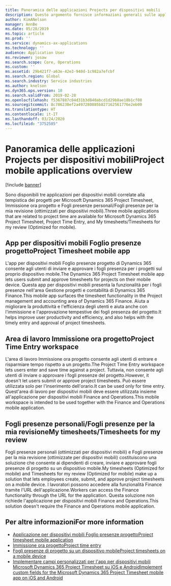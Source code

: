 ```yaml
---
title: Panoramica delle applicazioni Projects per dispositivi mobili
description: Questo argomento fornisce informazioni generali sulle applicazioni relative alla tempistica dei progetti per Microsoft Dynamics 365 Project Timesheet, Immissione ora progetto e Fogli presenze personali/Fogli presenze disponibili su un dispositivo mobile.
author: KimANelson
manager: AnnBe
ms.date: 05/28/2019
ms.topic: article
ms.prod: ''
ms.service: dynamics-ax-applications
ms.technology: ''
audience: Application User
ms.reviewer: josaw
ms.search.scope: Core, Operations
ms.custom: ''
ms.assetid: 29b421f7-a63e-42e3-940d-1c982a7efcbf
ms.search.region: Global
ms.search.industry: Service industries
ms.author: knelson
ms.dyn365.ops.version: 10
ms.search.validFrom: 2019-02-28
ms.openlocfilehash: f5367887c04d31b3d840abcd1d29b8ae18b1cf08
ms.sourcegitcommit: 8c786230ef2a497280885b827162561776e2eb00
ms.translationtype: HT
ms.contentlocale: it-IT
ms.lasthandoff: 03/24/2020
ms.locfileid: "3752585"
---
```

# <a name="project-mobile-applications-overview"></a><span data-ttu-id="69443-103">Panoramica delle applicazioni Projects per dispositivi mobili</span><span class="sxs-lookup"><span data-stu-id="69443-103">Project mobile applications overview</span></span>

[!include [banner](../includes/banner.md)]

<span data-ttu-id="69443-104">Sono disponibili tre applicazioni per dispositivi mobili correlate alla tempistica dei progetti per Microsoft Dynamics 365 Project Timesheet, Immissione ora progetto e Fogli presenze personali/Fogli presenze per la mia revisione (ottimizzati per dispositivi mobili).</span><span class="sxs-lookup"><span data-stu-id="69443-104">Three mobile applications that are related to project time are available for Microsoft Dynamics 365 Project Timesheet, Project Time Entry, and My timesheets/Timesheets for my review (Optimized for mobile).</span></span>

## <a name="project-timesheet-mobile-app"></a><span data-ttu-id="69443-105">App per dispositivi mobili Foglio presenze progetto</span><span class="sxs-lookup"><span data-stu-id="69443-105">Project Timesheet mobile app</span></span>

<span data-ttu-id="69443-106">L'app per dispositivi mobili Foglio presenze progetto di Dynamics 365 consente agli utenti di inviare e approvare i fogli presenza per i progetti sul proprio dispositivo mobile.</span><span class="sxs-lookup"><span data-stu-id="69443-106">The Dynamics 365 Project Timesheet mobile app lets users submit and approve timesheets for projects on their mobile device.</span></span> <span data-ttu-id="69443-107">Questa app per dispositivi mobili presenta la funzionalità per i fogli presenze nell'area Gestione progetti e contabilità di Dynamics 365 Finance.</span><span class="sxs-lookup"><span data-stu-id="69443-107">This mobile app surfaces the timesheet functionality in the Project management and accounting area of Dynamics 365 Finance.</span></span> <span data-ttu-id="69443-108">Aiuta a migliorare la produttività e l'efficienza degli utenti e aiuta anche con l'immissione e l'approvazione tempestive dei fogli presenza del progetto.</span><span class="sxs-lookup"><span data-stu-id="69443-108">It helps improve user productivity and efficiency, and also helps with the timely entry and approval of project timesheets.</span></span>

## <a name="project-time-entry-workspace"></a><span data-ttu-id="69443-109">Area di lavoro Immissione ora progetto</span><span class="sxs-lookup"><span data-stu-id="69443-109">Project Time Entry workspace</span></span>

<span data-ttu-id="69443-110">L'area di lavoro Immissione ora progetto consente agli utenti di entrare e risparmiare tempo rispetto a un progetto.</span><span class="sxs-lookup"><span data-stu-id="69443-110">The Project Time Entry workspace lets users enter and save time against a project.</span></span> <span data-ttu-id="69443-111">Tuttavia, non consente agli utenti di inviare o approvare i fogli presenze del progetto.</span><span class="sxs-lookup"><span data-stu-id="69443-111">However, it doesn't let users submit or approve project timesheets.</span></span> <span data-ttu-id="69443-112">Può essere utilizzata solo per l'inserimento dell'orario.</span><span class="sxs-lookup"><span data-stu-id="69443-112">It can be used only for time entry.</span></span> <span data-ttu-id="69443-113">Quest'area di lavoro per dispositivi mobili deve essere utilizzata insieme all'applicazione per dispositivi mobili Finance and Operations.</span><span class="sxs-lookup"><span data-stu-id="69443-113">This mobile workspace is intended to be used together with the Finance and Operations mobile application.</span></span>

## <a name="my-timesheetstimesheets-for-my-review"></a><span data-ttu-id="69443-114">Fogli presenze personali/Fogli presenze per la mia revisione</span><span class="sxs-lookup"><span data-stu-id="69443-114">My timesheets/Timesheets for my review</span></span>

<span data-ttu-id="69443-115">Fogli presenze personali (ottimizzati per dispositivi mobili) e Fogli presenze per la mia revisione (ottimizzate per dispositivi mobili) costituiscono una soluzione che consente ai dipendenti di creare, inviare e approvare fogli presenze di progetto su un dispositivo mobile.</span><span class="sxs-lookup"><span data-stu-id="69443-115">My timesheets (Optimized for mobile) and Timesheets for my review (Optimized for mobile) make up a solution that lets employees create, submit, and approve project timesheets on a mobile device.</span></span> <span data-ttu-id="69443-116">I lavoratori possono accedere alla funzionalità Finance tramite l'URL dell'applicazione.</span><span class="sxs-lookup"><span data-stu-id="69443-116">Workers can access the Finance functionality through the URL for the application.</span></span> <span data-ttu-id="69443-117">Questa soluzione non richiede l'applicazione per dispositivi mobili Finance and Operations.</span><span class="sxs-lookup"><span data-stu-id="69443-117">This solution doesn't require the Finance and Operations mobile application.</span></span>

## <a name="for-more-information"></a><span data-ttu-id="69443-118">Per altre informazioni</span><span class="sxs-lookup"><span data-stu-id="69443-118">For more information</span></span>

- [<span data-ttu-id="69443-119">Applicazione per dispositivi mobili Foglio presenze progetto</span><span class="sxs-lookup"><span data-stu-id="69443-119">Project timesheet mobile application</span></span>](project-timesheet.md)
- [<span data-ttu-id="69443-120">Immissione ora progetto</span><span class="sxs-lookup"><span data-stu-id="69443-120">Project time entry</span></span>]( project-time-entry-mobile-workspace.md)
- [<span data-ttu-id="69443-121">Fogli presenze di progetto su un dispositivo mobile</span><span class="sxs-lookup"><span data-stu-id="69443-121">Project timesheets on a mobile device</span></span>](Mobile-timesheets.md)
- [<span data-ttu-id="69443-122">Implementare campi personalizzati per l'app per dispositivi mobili Microsoft Dynamics 365 Project Timesheet su iOS e Android</span><span class="sxs-lookup"><span data-stu-id="69443-122">Implement custom fields for the Microsoft Dynamics 365 Project Timesheet mobile app on iOS and Android</span></span>](custom-fields-mobile.md)
